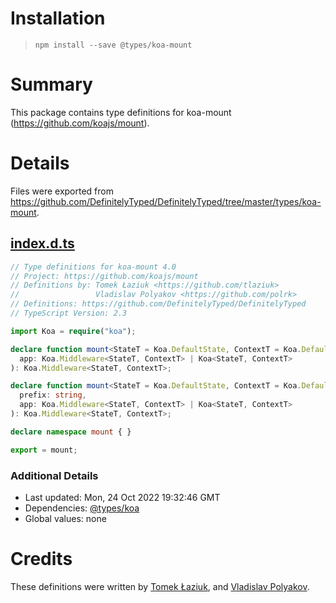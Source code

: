 # Installation
> `npm install --save @types/koa-mount`

# Summary
This package contains type definitions for koa-mount (https://github.com/koajs/mount).

# Details
Files were exported from https://github.com/DefinitelyTyped/DefinitelyTyped/tree/master/types/koa-mount.
## [index.d.ts](https://github.com/DefinitelyTyped/DefinitelyTyped/tree/master/types/koa-mount/index.d.ts)
````ts
// Type definitions for koa-mount 4.0
// Project: https://github.com/koajs/mount
// Definitions by: Tomek Łaziuk <https://github.com/tlaziuk>
//                 Vladislav Polyakov <https://github.com/polrk>
// Definitions: https://github.com/DefinitelyTyped/DefinitelyTyped
// TypeScript Version: 2.3

import Koa = require("koa");

declare function mount<StateT = Koa.DefaultState, ContextT = Koa.DefaultContext>(
  app: Koa.Middleware<StateT, ContextT> | Koa<StateT, ContextT>
): Koa.Middleware<StateT, ContextT>;

declare function mount<StateT = Koa.DefaultState, ContextT = Koa.DefaultContext>(
  prefix: string,
  app: Koa.Middleware<StateT, ContextT> | Koa<StateT, ContextT>
): Koa.Middleware<StateT, ContextT>;

declare namespace mount { }

export = mount;

````

### Additional Details
 * Last updated: Mon, 24 Oct 2022 19:32:46 GMT
 * Dependencies: [@types/koa](https://npmjs.com/package/@types/koa)
 * Global values: none

# Credits
These definitions were written by [Tomek Łaziuk](https://github.com/tlaziuk), and [Vladislav Polyakov](https://github.com/polrk).
